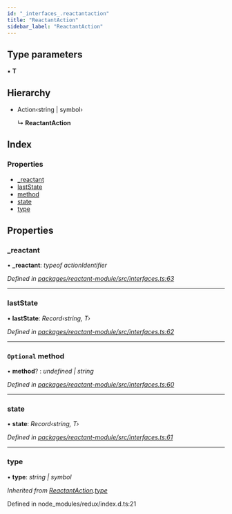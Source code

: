 ```yaml
---
id: "_interfaces_.reactantaction"
title: "ReactantAction"
sidebar_label: "ReactantAction"
---
```


## Type parameters

▪ **T**

## Hierarchy

* Action‹string | symbol›

  ↳ **ReactantAction**

## Index

### Properties

* [_reactant](_interfaces_.reactantaction.md#_reactant)
* [lastState](_interfaces_.reactantaction.md#laststate)
* [method](_interfaces_.reactantaction.md#optional-method)
* [state](_interfaces_.reactantaction.md#state)
* [type](_interfaces_.reactantaction.md#type)

## Properties

###  _reactant

• **_reactant**: *typeof actionIdentifier*

*Defined in [packages/reactant-module/src/interfaces.ts:63](https://github.com/unadlib/reactant/blob/3ec6ab3/packages/reactant-module/src/interfaces.ts#L63)*

___

###  lastState

• **lastState**: *Record‹string, T›*

*Defined in [packages/reactant-module/src/interfaces.ts:62](https://github.com/unadlib/reactant/blob/3ec6ab3/packages/reactant-module/src/interfaces.ts#L62)*

___

### `Optional` method

• **method**? : *undefined | string*

*Defined in [packages/reactant-module/src/interfaces.ts:60](https://github.com/unadlib/reactant/blob/3ec6ab3/packages/reactant-module/src/interfaces.ts#L60)*

___

###  state

• **state**: *Record‹string, T›*

*Defined in [packages/reactant-module/src/interfaces.ts:61](https://github.com/unadlib/reactant/blob/3ec6ab3/packages/reactant-module/src/interfaces.ts#L61)*

___

###  type

• **type**: *string | symbol*

*Inherited from [ReactantAction](_interfaces_.reactantaction.md).[type](_interfaces_.reactantaction.md#type)*

Defined in node_modules/redux/index.d.ts:21
